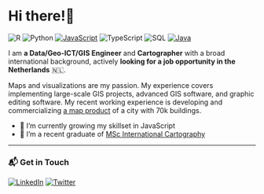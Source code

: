 # Hi there!👋

![R](https://img.shields.io/badge/-R-000?&logo=r)
![Python](https://img.shields.io/badge/-Python-000?&logo=python)
[![JavaScript](https://img.shields.io/badge/-JavaScript-000?&logo=JavaScript&logoColor=ddc508)](https://github.com/adamalston?tab=repositories&q=&type=&language=javascript)
![TypeScript](https://img.shields.io/badge/-TypeScript-000?&logo=TypeScript&logoColor=007ACC)
![SQL](https://img.shields.io/badge/-SQL-000?&logo=MySQL&logoColor=4479A1)
[![Java](https://img.shields.io/badge/-Java-000?&logo=Java&logoColor=007396)](https://github.com/adamalston?tab=repositories&q=&type=&language=java)

I am **a Data/Geo-ICT/GIS Engineer** and **Cartographer** with a broad international background, actively **looking for a job opportunity in the Netherlands** 🇳🇱. 

Maps and visualizations are my passion. My experience covers implementing large-scale GIS projects, advanced GIS software, and graphic editing software. My recent working experience is developing and commercializing [a map product](https://how-old-is-this.house/kazan/en/) of a city with 70k buildings.
- 🔭 I’m currently growing my skillset in JavaScript
- 🌱 I’m a recent graduate of [MSc International Cartography](https://cartographymaster.eu/)
---

### 📬 Get in Touch

[![LinkedIn](https://img.shields.io/badge/-LinkedIn-000?&logo=LinkedIn)](https://www.linkedin.com/in/valeriia-shurupina)
[![Twitter](https://img.shields.io/badge/-Twitter-000?&logo=Twitter)](https://twitter.com/valeriiashur)
